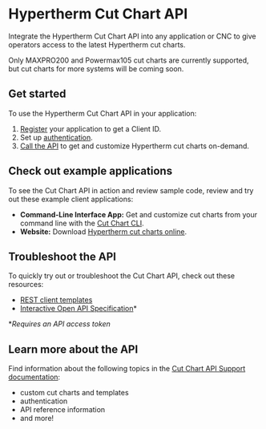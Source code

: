 # Hypertherm Cut Chart API

Integrate the Hypertherm Cut Chart API into any application or CNC to give operators access to the latest Hypertherm cut charts. 

Only MAXPRO200 and Powermax105 cut charts are currently supported, but cut charts for more systems will be coming soon.

## Get started
To use the Hypertherm Cut Chart API in your application:
1. [Register](https://clientregistration.z20.web.core.windows.net/) your application to get a Client ID.
2. Set up [authentication](https://stoplight.io/p/docs/gh/hypertherm/cutchart-api/docs/Support/authentication.md?srn=gh/hypertherm/cutchart-api/docs/Support/authentication.md).
3. [Call the API](https://stoplight.io/p/docs/gh/hypertherm/cutchart-api/reference/cutchart-api/openapi.yml?srn=gh/hypertherm/cutchart-api/reference/cutchart-api/openapi.yml) to get and customize Hypertherm cut charts on-demand.

## Check out example applications

To see the Cut Chart API in action and review sample code, review and try out these example client applications:

 - **Command-Line Interface App:** Get and customize cut charts from your command line with the [Cut Chart CLI](https://github.com/hypertherm/cc-cli).
  - **Website:** Download [Hypertherm cut charts online](https://cutchartsapp.z20.web.core.windows.net/).

 ## Troubleshoot the API
To quickly try out or troubleshoot the Cut Chart API, check out these resources:
- [REST client templates](https://stoplight.io/p/docs/gh/hypertherm/cutchart-api/docs/Support/test-troubleshoot.md?srn=gh/hypertherm/cutchart-api/docs/Support/test-troubleshoot.md)
- [Interactive Open API Specification](https://stoplight.io/p/docs/gh/hypertherm/cutchart-api/reference/cutchart-api/openapi.yml?srn=gh/hypertherm/cutchart-api/reference/cutchart-api/openapi.yml)*

**Requires an API access token* 

## Learn more about the API
Find information about the following topics in the [Cut Chart API Support documentation](https://stoplight.io/p/docs/gh/hypertherm/cutchart-api/docs/Home.md?srn=gh/hypertherm/cutchart-api/docs/Home.md):
 - custom cut charts and templates
 - authentication
 - API reference information
 - and more! 
